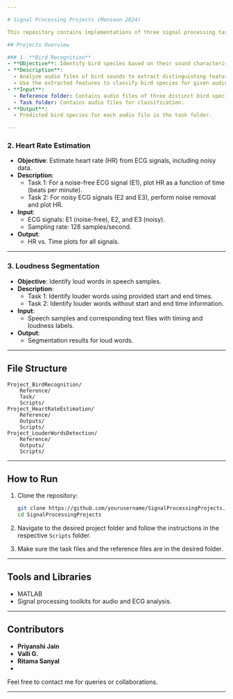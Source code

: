 ```yaml
---

# Signal Processing Projects (Monsoon 2024)

This repository contains implementations of three signal processing tasks completed as part of the Signal Processing course in Monsoon 2024. Each task involves analyzing different types of signals to extract meaningful insights.

## Projects Overview

### 1. **Bird Recognition**
- **Objective**: Identify bird species based on their sound characteristics.
- **Description**:
  - Analyze audio files of bird sounds to extract distinguishing features using time and frequency properties.
  - Use the extracted features to classify bird species for given audio files.
- **Input**:
  - Reference folder: Contains audio files of three distinct bird species.
  - Task folder: Contains audio files for classification.
- **Output**:
  - Predicted bird species for each audio file in the task folder.

---
```


### 2. **Heart Rate Estimation**
- **Objective**: Estimate heart rate (HR) from ECG signals, including noisy data.
- **Description**:
  - Task 1: For a noise-free ECG signal (E1), plot HR as a function of time (beats per minute).
  - Task 2: For noisy ECG signals (E2 and E3), perform noise removal and plot HR.
- **Input**:
  - ECG signals: E1 (noise-free), E2, and E3 (noisy).
  - Sampling rate: 128 samples/second.
- **Output**:
  - HR vs. Time plots for all signals.

---

### 3. **Loudness Segmentation**
- **Objective**: Identify loud words in speech samples.
- **Description**:
  - Task 1: Identify louder words using provided start and end times.
  - Task 2: Identify louder words without start and end time information.
- **Input**:
  - Speech samples and corresponding text files with timing and loudness labels.
- **Output**:
  - Segmentation results for loud words.

---

## File Structure
```
Project_BirdRecognition/
    Reference/
    Task/
    Scripts/
Project_HeartRateEstimation/
    Reference/
    Outputs/
    Scripts/
Project_LouderWordsDetection/
    Reference/
    Outputs/
    Scripts/
```

---

## How to Run
1. Clone the repository:
   ```bash
   git clone https://github.com/yourusername/SignalProcessingProjects.git
   cd SignalProcessingProjects
   ```
2. Navigate to the desired project folder and follow the instructions in the respective `Scripts` folder.

3. Make sure the task files and the reference files are in the desired folder.

---

## Tools and Libraries
- MATLAB
- Signal processing toolkits for audio and ECG analysis.

---

## Contributors
- **Priyanshi Jain**  
- **Valli G.**
- **Ritama Sanyal**
- 
Feel free to contact me for queries or collaborations.

---
